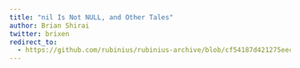 ```yaml
---
title: "nil Is Not NULL, and Other Tales"
author: Brian Shirai
twitter: brixen
redirect_to:
  - https://github.com/rubinius/rubinius-archive/blob/cf54187d421275eec7d2db0abd5d4c059755b577/_posts/2016-01-11-nil-is-not-null-and-other-tales.markdown
---
```


